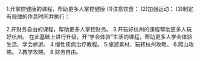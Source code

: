  1.开掌控健康的课程，帮助更多人掌控健康
      (1)注意饮食：
      (2)加强运动：
      (3)制定有规律的作息时间并执行：

  2.开财务自由的课程，帮助更多人掌控财务。
  3.开玩好杭州的课程帮助更多人玩好杭州。
    在此基础上进行升级，开“学会体验”生活的课程，帮助更多人学会体验生活、学会旅游。
  4.慢性疾病治疗教程。
  5.旅游素材、玩转杭州攻略。
  6.爬山攻略。
  7.教学攻略。
  8.财务自由。